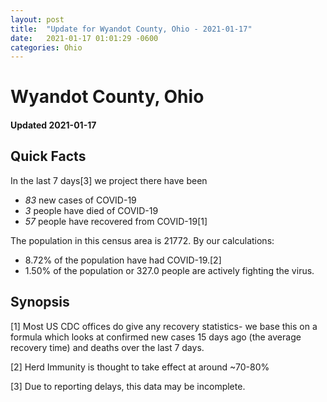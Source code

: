 ```yaml
---
layout: post
title:  "Update for Wyandot County, Ohio - 2021-01-17"
date:   2021-01-17 01:01:29 -0600
categories: Ohio
---
```


# Wyandot County, Ohio
#### Updated 2021-01-17

## Quick Facts

In the last 7 days[3] we project there have been
- *83* new cases of COVID-19
- *3* people have died of COVID-19
- *57* people have recovered from COVID-19[1]

The population in this census area is 21772. By our calculations:
- 8.72% of the population have had COVID-19.[2]
- 1.50% of the population or 327.0 people are actively fighting the virus.

## Synopsis




[1] Most US CDC offices do give any recovery statistics- we base this on a formula which looks at confirmed new cases
15 days ago (the average recovery time) and deaths over the last 7 days.

[2] Herd Immunity is thought to take effect at around ~70-80%

[3] Due to reporting delays, this data may be incomplete.
 
    